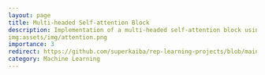 ```yaml
---
layout: page
title: Multi-headed Self-attention Block
description: Implementation of a multi-headed self-attention block using only basic PyTorch for use in a vision transformer trained on CIFAR-10
img:assets/img/attention.png 
importance: 3
redirect: https://github.com/superkaiba/rep-learning-projects/blob/main/vision-transformer.py
category: Machine Learning
---
```


